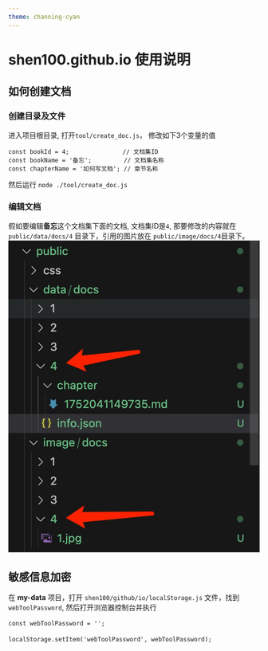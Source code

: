 ```yaml
---
theme: channing-cyan
---
```

# shen100.github.io 使用说明
## 如何创建文档
### 创建目录及文件
进入项目根目录, 打开`tool/create_doc.js`， 修改如下3个变量的值   
```
const bookId = 4;               // 文档集ID                                   
const bookName = '备忘';         // 文档集名称                           
const chapterName = '如何写文档'; // 章节名称     
```

然后运行 `node ./tool/create_doc.js`

### 编辑文档
假如要编辑**备忘**这个文档集下面的文档, 文档集ID是`4`, 那要修改的内容就在`public/data/docs/4` 目录下，引用的图片放在 `public/image/docs/4`目录下。
<img src="/image/docs/4/1.jpg" />

## 敏感信息加密
在 **my-data** 项目，打开 `shen100/github/io/localStorage.js` 文件，找到 `webToolPassword`, 然后打开浏览器控制台并执行  
```
const webToolPassword = '';

localStorage.setItem('webToolPassword', webToolPassword);
```